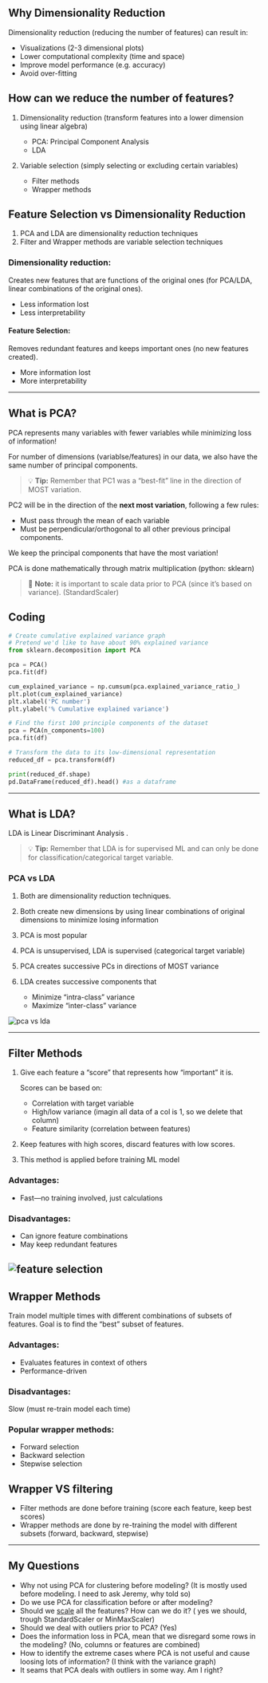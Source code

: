 ## Why Dimensionality Reduction

Dimensionality reduction (reducing the number of features) can result in:

- Visualizations (2-3 dimensional plots)
- Lower computational complexity (time and space)
- Improve model performance (e.g. accuracy)
- Avoid over-fitting

## How can we reduce the number of features?

1. Dimensionality reduction (transform features into a lower dimension using linear algebra)
    - PCA: Principal Component Analysis
    - LDA

2. Variable selection (simply selecting or excluding certain variables)

    - Filter methods
    - Wrapper methods

## Feature Selection vs Dimensionality Reduction

1. PCA and LDA are dimensionality reduction techniques
2. Filter and Wrapper methods are variable selection techniques
### Dimensionality reduction:
 Creates new features that are functions of the original ones (for PCA/LDA, linear combinations of the original ones).

-   Less information lost
-   Less interpretability

#### Feature Selection: 
Removes redundant features and keeps important ones (no new features created).

-   More information lost
-   More interpretability
-----------
## What is PCA?
PCA represents many variables with fewer variables while minimizing loss of information!

For number of dimensions (variablse/features) in our data, we also have the same number of principal components.

> :bulb: **Tip:** Remember that PC1 was a “best-fit” line in the direction of MOST variation.

PC2 will be in the direction of the **next most variation**, following a few rules:
- Must pass through the mean of each variable
- Must be perpendicular/orthogonal to all other previous principal components.

We keep the principal components that have the most variation! 

PCA is done mathematically through matrix multiplication (python: sklearn)

> :memo: **Note:** it is important to scale data prior to PCA (since it’s based on variance). (StandardScaler)

## Coding
``` python
# Create cumulative explained variance graph
# Pretend we'd like to have about 90% explained variance
from sklearn.decomposition import PCA

pca = PCA()
pca.fit(df)

cum_explained_variance = np.cumsum(pca.explained_variance_ratio_)
plt.plot(cum_explained_variance)
plt.xlabel('PC number')
plt.ylabel('% Cumulative explained variance')
```
``` python
# Find the first 100 principle components of the dataset
pca = PCA(n_components=100)
pca.fit(df)

# Transform the data to its low-dimensional representation
reduced_df = pca.transform(df)

print(reduced_df.shape)
pd.DataFrame(reduced_df).head() #as a dataframe
```
-------------------------------

## What is LDA?
LDA is Linear Discriminant Analysis
.

> :bulb: **Tip:** Remember that LDA is for supervised ML and can only be done for classification/categorical target variable.

### PCA vs LDA

1. Both are dimensionality reduction techniques.
2. Both create new dimensions by using linear combinations of original dimensions to minimize losing information
3. PCA is most popular
4. PCA is unsupervised, LDA is supervised (categorical target variable)

5. PCA creates successive PCs in directions of MOST variance
6. LDA creates successive components that
    - Minimize “intra-class” variance
    - Maximize “inter-class” variance


![pca vs lda](../data/PCA.vs.LDA.png)



------------

## Filter Methods

1. Give each feature a “score” that represents how “important” it is.

    Scores can be based on:

    - Correlation with target variable
    - High/low variance (imagin all data of a col is 1, so we delete that column)
    - Feature similarity (correlation between features)

2. Keep features with high scores, discard features with low scores.
3. This method is applied before training ML model

### Advantages: 
- Fast—no training involved, just calculations
### Disadvantages: 
- Can ignore feature combinations
- May keep redundant features

![feature selection](../data/feature-selection.png)
------------

## Wrapper Methods
Train model multiple times with different combinations of subsets of features.
Goal is to find the “best” subset of features.

### Advantages:

- Evaluates features in context of others
- Performance-driven

### Disadvantages:
Slow (must re-train model each time)

### Popular wrapper methods:

- Forward selection
- Backward selection
- Stepwise selection

## Wrapper VS filtering

- Filter methods are done before training (score each feature, keep best scores)
- Wrapper methods are done by re-training the model with different subsets (forward, backward, stepwise)

-----------------------------
## My Questions
- Why not using PCA for clustering before modeling? (It is mostly used before modeling. I need to ask Jeremy, why told so)
- Do we use PCA for classification before or after modeling?
- Should we [scale](./Scaling_data.md) all the features? How can we do it? ( yes we should, trough StandardScaler or MinMaxScaler)
- Should we deal with outliers prior to PCA? (Yes)
- Does the information loss in PCA, mean that we disregard some rows in the modeling? (No, columns or features are combined)
- How to identify the extreme cases where PCA is not useful and cause loosing lots of information? (I think with the variance graph)
- It seams that PCA deals with outliers in some way. Am I right?
